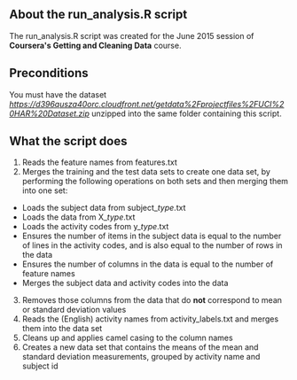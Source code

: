 ## About the run_analysis.R script ##

The run_analysis.R script was created for the June 2015 session of **Coursera's Getting and Cleaning Data** course.

## Preconditions ##

You must have the dataset *https://d396qusza40orc.cloudfront.net/getdata%2Fprojectfiles%2FUCI%20HAR%20Dataset.zip* unzipped into the same folder containing this script.

## What the script does ##

1. Reads the feature names from features.txt
2. Merges the training and the test data sets to create one data set, by performing the following operations on both sets and then merging them into one set:
  + Loads the subject data from subject_*type*.txt
  + Loads the data from X_*type*.txt
  + Loads the activity codes from y_*type*.txt
  + Ensures the number of items in the subject data is equal to the number of lines in the activity codes, and is also equal to the number of rows in the data
  + Ensures the number of columns in the data is equal to the number of feature names
  + Merges the subject data and activity codes into the data
3. Removes those columns from the data that do **not** correspond to mean or standard deviation values
4. Reads the (English) activity names from activity_labels.txt and merges them into the data set
5. Cleans up and applies camel casing to the column names
6. Creates a new data set that contains the means of the mean and standard deviation measurements, grouped by activity name and subject id
  
  